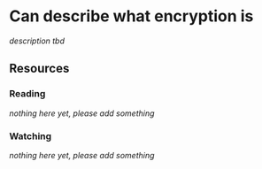 # Can describe what encryption is
_description tbd_
## Resources
### Reading
_nothing here yet, please add something_
### Watching
_nothing here yet, please add something_
